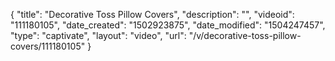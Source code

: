 {
    "title": "Decorative Toss Pillow Covers",
    "description": "",
    "videoid": "111180105",
    "date_created": "1502923875",
    "date_modified": "1504247457",
    "type": "captivate",
    "layout": "video",
    "url": "\/v\/decorative-toss-pillow-covers\/111180105"
}